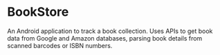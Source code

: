 # BookStore
An Android application to track a book collection. Uses APIs to get book data from Google and Amazon databases, parsing book details from scanned barcodes or ISBN numbers.
